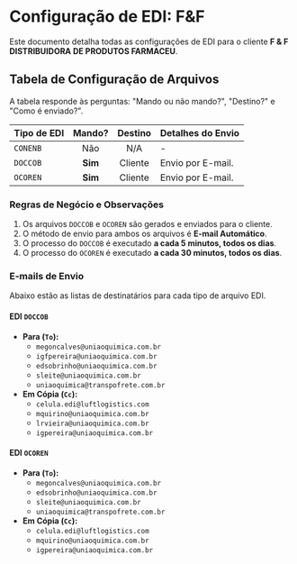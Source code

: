 # Configuração de EDI: F&F

Este documento detalha todas as configurações de EDI para o cliente **F & F DISTRIBUIDORA DE PRODUTOS FARMACEU**.

## Tabela de Configuração de Arquivos

A tabela responde às perguntas: "Mando ou não mando?", "Destino?" e "Como é enviado?".

| Tipo de EDI | Mando? | Destino | Detalhes do Envio |
| :---------- | :----: | :-------: | :--------------------------------------------------- |
| `CONENB`    | Não    | N/A       | - |
| `DOCCOB`    | **Sim**| Cliente   | Envio por E-mail.|
| `OCOREN`    | **Sim**| Cliente   | Envio por E-mail.|

### Regras de Negócio e Observações
1.  Os arquivos `DOCCOB` e `OCOREN` são gerados e enviados para o cliente.
2.  O método de envio para ambos os arquivos é **E-mail Automático**.
3.  O processo do `DOCCOB` é executado **a cada 5 minutos, todos os dias**.
4.  O processo do `OCOREN` é executado **a cada 30 minutos, todos os dias**.

### E-mails de Envio
<div id="emails-de-envio"></div>

Abaixo estão as listas de destinatários para cada tipo de arquivo EDI.

#### **EDI `DOCCOB`**
* **Para (`To`):**
    * `megoncalves@uniaoquimica.com.br`
    * `igfpereira@uniaoquimica.com.br`
    * `edsobrinho@uniaoquimica.com.br`
    * `sleite@uniaoquimica.com.br`
    * `uniaoquimica@transpofrete.com.br`
* **Em Cópia (`Cc`):**
    * `celula.edi@luftlogistics.com`
    * `mquirino@uniaoquimica.com.br`
    * `lrvieira@uniaoquimica.com.br`
    * `igpereira@uniaoquimica.com.br`

#### **EDI `OCOREN`**
* **Para (`To`):**
    * `megoncalves@uniaoquimica.com.br`
    * `edsobrinho@uniaoquimica.com.br`
    * `sleite@uniaoquimica.com.br`
    * `uniaoquimica@transpofrete.com.br`
* **Em Cópia (`Cc`):**
    * `celula.edi@luftlogistics.com`
    * `mquirino@uniaoquimica.com.br`
    * `igpereira@uniaoquimica.com.br`
